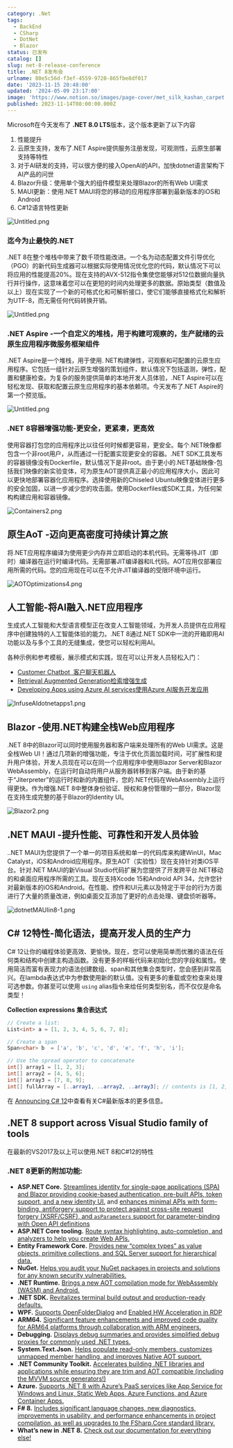 ```yaml
---
category: .Net
tags:
  - BackEnd
  - CSharp
  - DotNet
  - Blazor
status: 已发布
catalog: []
slug: net-8-release-conference
title: .NET 8发布会
urlname: 80e5c56d-f3ef-4559-9720-865fbe8df017
date: '2023-11-15 20:48:00'
updated: '2024-05-09 23:17:00'
image: 'https://www.notion.so/images/page-cover/met_silk_kashan_carpet.jpg'
published: 2023-11-14T08:00:00.000Z
---
```


Microsoft在今天发布了 **.NET 8.0 LTS**版本，这个版本更新了以下内容

1. 性能提升
2. 云原生支持，发布了.NET Aspire提供服务注册发现，可观测性，云原生部署支持等特性
3. 对于AI研发的支持，可以很方便的接入OpenAI的API，加快dotnet语言架构下AI产品的问世
4. Blazor升级：使用单个强大的组件模型来处理Blazor的所有Web UI需求
5. MAUI更新：使用.NET MAUI将您的移动的应用程序部署到最新版本的iOS和Android
6. C#12语言特性更新

![Untitled.png](https://prod-files-secure.s3.us-west-2.amazonaws.com/5d24fe63-e567-4804-86f9-9fdc62e13082/10cda029-65af-4ea7-b30e-605b2d9e6c57/Untitled.png?X-Amz-Algorithm=AWS4-HMAC-SHA256&X-Amz-Content-Sha256=UNSIGNED-PAYLOAD&X-Amz-Credential=ASIAZI2LB466THDAL7MK%2F20250402%2Fus-west-2%2Fs3%2Faws4_request&X-Amz-Date=20250402T213422Z&X-Amz-Expires=3600&X-Amz-Security-Token=IQoJb3JpZ2luX2VjEHYaCXVzLXdlc3QtMiJHMEUCIHgG3tmwGqT%2BwfI7kwqxq9lBojbE0b5finSMOZdCe558AiEAoOm1BObixtn9C4vNUHhv7BXPwfBU8rC41OHu%2BhJkMkwqiAQI3v%2F%2F%2F%2F%2F%2F%2F%2F%2F%2FARAAGgw2Mzc0MjMxODM4MDUiDM%2FmqYc1xGlwzPUaryrcA3QQ0evW3roSx0XSgmfJpMhB3Ww%2Blet97Zy%2BMn9AzdL%2B%2FT34UiCYrCTU8LQXx1D9Tk3hzOut7RP%2FBu1jjDUeHe1e270GLdQMXDE%2F4%2BK%2Bc4s2z0oGsmke5bC%2FlAIz%2FGyCc30QiIYS8VzyXbXiU%2FyCS9aPYB2UYlFYfZibMx%2FqHvUEbKL3FI%2FKc9uPAUr8gSiCUWc7dTuAjVzvjrxlRvpoaI5PS%2BymcRxX9uiKMydGfF9ruvm1bfiV6GXYAfqgT3TckUIcOyuMOBJtNPpsAEW%2BBwxt2WiwIDQCxrN0iSa65P%2BaXQ1NdutIKjE4xysR4R7G9N%2FqCBxqo6yrm30luigq8bA2YvW%2BdPUbVL%2F5%2Fhuvru417E%2BhxhB60rCSzSMagayr1JDQ%2BGmNBXQKSd4G25Jd3noENi06TYil1R%2FkryrUU9vrHrr2u73OPNGULRrBDQlNYuO7fem3t13rtkvEeKcv2UXD7gYukS6FOEYrOWlp%2FT6s%2BDXot%2BdcTP8rnAUC1OkLNQcERXJrfi%2Fo9%2BtI6CXhPjTi01sIoxHlENB4T2et0YsEAjhqru4SPOMHrD40kOPkOUPQ6oDhg7RilA%2BVuWcaG9SA7Kg2FniTrZGGCFpd%2FL7SjS28aDsX5RurXrQwMPzVtr8GOqUBgo%2F8rJz7vBNfjJykb7tjD2AnQu7nsNRGsIzp%2Fmx1tzQ7gdd7ZySqNBfYpbiR7ivveUY9eawBZLPqnc5XGRx8P6lP%2FQ%2FUGxS9t%2FMNI9hv7sGZ3ivud97C005poa6ClTwjB2lEDOJwKXVbno%2Fp4FBivwe%2FMvlUd6NDa0uycycRp3i%2F01Bifanv7L%2BIwd1qcBMaDVK%2FDSdDyE23%2FAxOQNeHXmfopXmh&X-Amz-Signature=52562aad78f693cd5bf91182ebfa3b81026514f1e764c1af3ca0140989269ade&X-Amz-SignedHeaders=host&x-id=GetObject)


### **迄今为止最快的.NET**


.NET 8在整个堆栈中带来了数千项性能改进。一个名为动态配置文件引导优化（PGO）的新代码生成器可以根据实际使用情况优化您的代码，默认情况下可以将应用的性能提高20%。现在支持的AVX-512指令集使您能够对512位数据向量执行并行操作，这意味着您可以在更短的时间内处理更多的数据。原始类型（数值及以上）现在实现了一个新的可格式化和可解析接口，使它们能够直接格式化和解析为UTF-8，而无需任何代码转换开销。


![Untitled.png](https://prod-files-secure.s3.us-west-2.amazonaws.com/5d24fe63-e567-4804-86f9-9fdc62e13082/edcbf140-d619-4389-a4a6-f97c113ab9f2/Untitled.png?X-Amz-Algorithm=AWS4-HMAC-SHA256&X-Amz-Content-Sha256=UNSIGNED-PAYLOAD&X-Amz-Credential=ASIAZI2LB466THDAL7MK%2F20250402%2Fus-west-2%2Fs3%2Faws4_request&X-Amz-Date=20250402T213422Z&X-Amz-Expires=3600&X-Amz-Security-Token=IQoJb3JpZ2luX2VjEHYaCXVzLXdlc3QtMiJHMEUCIHgG3tmwGqT%2BwfI7kwqxq9lBojbE0b5finSMOZdCe558AiEAoOm1BObixtn9C4vNUHhv7BXPwfBU8rC41OHu%2BhJkMkwqiAQI3v%2F%2F%2F%2F%2F%2F%2F%2F%2F%2FARAAGgw2Mzc0MjMxODM4MDUiDM%2FmqYc1xGlwzPUaryrcA3QQ0evW3roSx0XSgmfJpMhB3Ww%2Blet97Zy%2BMn9AzdL%2B%2FT34UiCYrCTU8LQXx1D9Tk3hzOut7RP%2FBu1jjDUeHe1e270GLdQMXDE%2F4%2BK%2Bc4s2z0oGsmke5bC%2FlAIz%2FGyCc30QiIYS8VzyXbXiU%2FyCS9aPYB2UYlFYfZibMx%2FqHvUEbKL3FI%2FKc9uPAUr8gSiCUWc7dTuAjVzvjrxlRvpoaI5PS%2BymcRxX9uiKMydGfF9ruvm1bfiV6GXYAfqgT3TckUIcOyuMOBJtNPpsAEW%2BBwxt2WiwIDQCxrN0iSa65P%2BaXQ1NdutIKjE4xysR4R7G9N%2FqCBxqo6yrm30luigq8bA2YvW%2BdPUbVL%2F5%2Fhuvru417E%2BhxhB60rCSzSMagayr1JDQ%2BGmNBXQKSd4G25Jd3noENi06TYil1R%2FkryrUU9vrHrr2u73OPNGULRrBDQlNYuO7fem3t13rtkvEeKcv2UXD7gYukS6FOEYrOWlp%2FT6s%2BDXot%2BdcTP8rnAUC1OkLNQcERXJrfi%2Fo9%2BtI6CXhPjTi01sIoxHlENB4T2et0YsEAjhqru4SPOMHrD40kOPkOUPQ6oDhg7RilA%2BVuWcaG9SA7Kg2FniTrZGGCFpd%2FL7SjS28aDsX5RurXrQwMPzVtr8GOqUBgo%2F8rJz7vBNfjJykb7tjD2AnQu7nsNRGsIzp%2Fmx1tzQ7gdd7ZySqNBfYpbiR7ivveUY9eawBZLPqnc5XGRx8P6lP%2FQ%2FUGxS9t%2FMNI9hv7sGZ3ivud97C005poa6ClTwjB2lEDOJwKXVbno%2Fp4FBivwe%2FMvlUd6NDa0uycycRp3i%2F01Bifanv7L%2BIwd1qcBMaDVK%2FDSdDyE23%2FAxOQNeHXmfopXmh&X-Amz-Signature=eecf20b40ae16e183d94d841d81c9e6bd315d43083be5409266a966bbbec3c76&X-Amz-SignedHeaders=host&x-id=GetObject)


### **.NET Aspire -一个自定义的堆栈，用于构建可观察的，生产就绪的云原生应用程序微服务框架组件**


.NET Aspire是一个堆栈，用于使用. NET构建弹性，可观察和可配置的云原生应用程序。它包括一组针对云原生增强的策划组件，默认情况下包括遥测，弹性，配置和健康检查。为复杂的服务提供简单的本地开发人员体验，.NET Aspire可以在轻松发现、获取和配置云原生应用程序的基本依赖项。今天发布了.NET Aspire的第一个预览版。


![Untitled.png](https://prod-files-secure.s3.us-west-2.amazonaws.com/5d24fe63-e567-4804-86f9-9fdc62e13082/ff6a34d3-ac25-412d-9204-a7263d00528f/Untitled.png?X-Amz-Algorithm=AWS4-HMAC-SHA256&X-Amz-Content-Sha256=UNSIGNED-PAYLOAD&X-Amz-Credential=ASIAZI2LB466THDAL7MK%2F20250402%2Fus-west-2%2Fs3%2Faws4_request&X-Amz-Date=20250402T213422Z&X-Amz-Expires=3600&X-Amz-Security-Token=IQoJb3JpZ2luX2VjEHYaCXVzLXdlc3QtMiJHMEUCIHgG3tmwGqT%2BwfI7kwqxq9lBojbE0b5finSMOZdCe558AiEAoOm1BObixtn9C4vNUHhv7BXPwfBU8rC41OHu%2BhJkMkwqiAQI3v%2F%2F%2F%2F%2F%2F%2F%2F%2F%2FARAAGgw2Mzc0MjMxODM4MDUiDM%2FmqYc1xGlwzPUaryrcA3QQ0evW3roSx0XSgmfJpMhB3Ww%2Blet97Zy%2BMn9AzdL%2B%2FT34UiCYrCTU8LQXx1D9Tk3hzOut7RP%2FBu1jjDUeHe1e270GLdQMXDE%2F4%2BK%2Bc4s2z0oGsmke5bC%2FlAIz%2FGyCc30QiIYS8VzyXbXiU%2FyCS9aPYB2UYlFYfZibMx%2FqHvUEbKL3FI%2FKc9uPAUr8gSiCUWc7dTuAjVzvjrxlRvpoaI5PS%2BymcRxX9uiKMydGfF9ruvm1bfiV6GXYAfqgT3TckUIcOyuMOBJtNPpsAEW%2BBwxt2WiwIDQCxrN0iSa65P%2BaXQ1NdutIKjE4xysR4R7G9N%2FqCBxqo6yrm30luigq8bA2YvW%2BdPUbVL%2F5%2Fhuvru417E%2BhxhB60rCSzSMagayr1JDQ%2BGmNBXQKSd4G25Jd3noENi06TYil1R%2FkryrUU9vrHrr2u73OPNGULRrBDQlNYuO7fem3t13rtkvEeKcv2UXD7gYukS6FOEYrOWlp%2FT6s%2BDXot%2BdcTP8rnAUC1OkLNQcERXJrfi%2Fo9%2BtI6CXhPjTi01sIoxHlENB4T2et0YsEAjhqru4SPOMHrD40kOPkOUPQ6oDhg7RilA%2BVuWcaG9SA7Kg2FniTrZGGCFpd%2FL7SjS28aDsX5RurXrQwMPzVtr8GOqUBgo%2F8rJz7vBNfjJykb7tjD2AnQu7nsNRGsIzp%2Fmx1tzQ7gdd7ZySqNBfYpbiR7ivveUY9eawBZLPqnc5XGRx8P6lP%2FQ%2FUGxS9t%2FMNI9hv7sGZ3ivud97C005poa6ClTwjB2lEDOJwKXVbno%2Fp4FBivwe%2FMvlUd6NDa0uycycRp3i%2F01Bifanv7L%2BIwd1qcBMaDVK%2FDSdDyE23%2FAxOQNeHXmfopXmh&X-Amz-Signature=2431fe28134e2994a3215a465a92ddc5d9a87eb1dc765432229146bbeef20d52&X-Amz-SignedHeaders=host&x-id=GetObject)


### **.NET 8容器增强功能-更安全，更紧凑，更高效**


使用容器打包您的应用程序比以往任何时候都更容易，更安全。每个.NET映像都包含一个非root用户，从而通过一行配置实现更安全的容器。.NET SDK工具发布的容器镜像没有Dockerfile，默认情况下是非root。由于更小的.NET基础映像-包括我们映像的新实验变体，可为原生AOT提供真正最小的应用程序大小，因此可以更快地部署容器化应用程序。选择使用新的Chiseled Ubuntu映像变体进行更多的安全加固，以进一步减少您的攻击面。使用Dockerfiles或SDK工具，为任何架构构建应用和容器镜像。


![Containers2.png](https://devblogs.microsoft.com/dotnet/wp-content/uploads/sites/10/2023/11/Containers2.png)


## 原生AoT -迈向更高密度可持续计算之旅


将.NET应用程序编译为使用更少内存并立即启动的本机代码。无需等待JIT（即时）编译器在运行时编译代码。无需部署JIT编译器和IL代码。AOT应用仅部署应用所需的代码。您的应用现在可以在不允许JIT编译器的受限环境中运行。


![AOTOptimizations4.png](https://devblogs.microsoft.com/dotnet/wp-content/uploads/sites/10/2023/11/AOTOptimizations4.png)


## 人工智能-将AI融入.NET应用程序


生成式人工智能和大型语言模型正在改变人工智能领域，为开发人员提供在应用程序中创建独特的人工智能体验的能力。.NET 8通过.NET SDK中一流的开箱即用AI功能以及与多个工具的无缝集成，使您可以轻松利用AI。


各种示例和参考模板，展示模式和实践，现在可以让开发人员轻松入门：

- [Customer Chatbot](https://github.com/dotnet/eShop)[ ](https://github.com/dotnet/eShop)[ 客户聊天机器人](https://github.com/dotnet/eShop)
- [Retrieval Augmented Generation](https://github.com/Azure-Samples/azure-search-openai-demo-csharp)[检索增强生成](https://github.com/Azure-Samples/azure-search-openai-demo-csharp)
- [Developing Apps using Azure AI services](https://devblogs.microsoft.com/dotnet/demystifying-retrieval-augmented-generation-with-dotnet/)[使用Azure AI服务开发应用](https://devblogs.microsoft.com/dotnet/demystifying-retrieval-augmented-generation-with-dotnet/)

![InfuseAIdotnetapps1.png](https://devblogs.microsoft.com/dotnet/wp-content/uploads/sites/10/2023/11/InfuseAIdotnetapps1.png)


## Blazor -使用.NET构建全栈Web应用程序


.NET 8中的Blazor可以同时使用服务器和客户端来处理所有的Web UI需求。这是全栈Web UI！通过几项新的增强功能，专注于优化页面加载时间，可扩展性和提升用户体验，开发人员现在可以在同一个应用程序中使用Blazor Server和Blazor WebAssembly，在运行时自动将用户从服务器转移到客户端。由于新的基于“Jiterpreter”的运行时和新的内置组件，您的.NET代码在WebAssembly上运行得更快。作为增强.NET 8中整体身份验证、授权和身份管理的一部分，Blazor现在支持生成完整的基于Blazor的Identity UI。


![Blazor2.png](https://devblogs.microsoft.com/dotnet/wp-content/uploads/sites/10/2023/11/Blazor2.png)


## .NET MAUI -提升性能、可靠性和开发人员体验


..NET MAUI为您提供了一个单一的项目系统和单一的代码库来构建WinUI，Mac Catalyst，iOS和Android应用程序。原生AOT（实验性）现在支持针对类iOS平台。针对.NET MAUI的新Visual Studio代码扩展为您提供了开发跨平台.NET移动的和桌面应用程序所需的工具。现在支持Xcode 15和Android API 34，允许您针对最新版本的iOS和Android。在性能、控件和UI元素以及特定于平台的行为方面进行了大量的质量改进，例如桌面交互添加了更好的点击处理、键盘侦听器等。


![dotnetMAUIin8-1.png](https://devblogs.microsoft.com/dotnet/wp-content/uploads/sites/10/2023/11/dotnetMAUIin8-1.png)


## C# 12特性-简化语法，提高开发人员的生产力


C# 12让你的编程体验更高效、更愉快。现在，您可以使用简单而优雅的语法在任何类和结构中创建主构造函数。没有更多的样板代码来初始化您的字段和属性。使用简洁而富有表现力的语法创建数组、span和其他集合类型时，您会感到非常高兴。在lambda表达式中为参数使用新的默认值。没有更多的重载或空检查来处理可选参数。你甚至可以使用 `using` alias指令来给任何类型别名，而不仅仅是命名类型！


**Collection expressions** **集合表达式**


```c#
// Create a list:
List<int> a = [1, 2, 3, 4, 5, 6, 7, 8];

// Create a span
Span<char> b  = ['a', 'b', 'c', 'd', 'e', 'f', 'h', 'i'];

// Use the spread operator to concatenate
int[] array1 = [1, 2, 3];
int[] array2 = [4, 5, 6];
int[] array3 = [7, 8, 9];
int[] fullArray = [..array1, ..array2, ..array3]; // contents is [1, 2, 3, 4, 5, 6, 7, 8, 9]
```


在 [Announcing C# 12](https://devblogs.microsoft.com/dotnet/announcing-csharp-12)中查看有关C#最新版本的更多信息。


## .NET 8 support across Visual Studio family of tools


在最新的VS2017及以上可以使用.NET 8和C#12的特性


### .NET 8更新的附加功能:

- **ASP.NET Core.** [Streamlines identity for single-page applications (SPA) and Blazor providing cookie-based authentication, pre-built APIs, token support, and a new identity UI.](https://devblogs.microsoft.com/dotnet/whats-new-with-identity-in-dotnet-8/) and [enhances minimal APIs with form-binding, antiforgery support to protect against cross-site request forgery (XSRF/CSRF), and ](https://learn.microsoft.com/aspnet/core/release-notes/aspnetcore-8.0#minimal-apis)[`asParameters`](https://learn.microsoft.com/aspnet/core/release-notes/aspnetcore-8.0#minimal-apis)[ support for parameter-binding with Open API definitions](https://learn.microsoft.com/aspnet/core/release-notes/aspnetcore-8.0#minimal-apis)
- **ASP.NET Core tooling.** [Route syntax highlighting, auto-completion, and analyzers to help you create Web APIs.](https://devblogs.microsoft.com/dotnet/aspnet-core-route-tooling-dotnet-8/)
- **Entity Framework Core.** [Provides new “complex types” as value objects, primitive collections, and SQL Server support for hierarchical data.](https://devblogs.microsoft.com/dotnet/announcing-ef8-rc2/)
- **NuGet.** [Helps you audit your NuGet packages in projects and solutions for any known security vulnerabilities.](https://learn.microsoft.com/nuget/concepts/auditing-packages)
- **.NET Runtime.** [Brings a new AOT compilation mode for WebAssembly (WASM) and Android.](https://devblogs.microsoft.com/dotnet/announcing-dotnet-8-rc1/#androidstripilafteraot-mode-on-android)
- **.NET SDK.** [Revitalizes terminal build output and production-ready defaults.](https://learn.microsoft.com/dotnet/core/whats-new/dotnet-8#net-sdk)
- **WPF.** [Supports OpenFolderDialog](https://devblogs.microsoft.com/dotnet/wpf-file-dialog-improvements-in-dotnet-8/) and [Enabled HW Acceleration in RDP](https://devblogs.microsoft.com/dotnet/announcing-dotnet-8-rc1/#wpf-hardware-acceleration-in-rdp)
- **ARM64.** [Significant feature enhancements and improved code quality for ARM64 platforms through collaboration with ARM engineers.](https://devblogs.microsoft.com/dotnet/this-arm64-performance-in-dotnet-8/)
- **Debugging.** [Displays debug summaries and provides simplified debug proxies for commonly used .NET types.](https://devblogs.microsoft.com/dotnet/debugging-enhancements-in-dotnet-8/)
- **System.Text.Json.** [Helps populate read-only members, customizes unmapped member handling, and improves Native AOT support.](https://devblogs.microsoft.com/dotnet/system-text-json-in-dotnet-8/)
- **.NET Community Toolkit.** [Accelerates building .NET libraries and applications while ensuring they are trim and AOT compatible (including the MVVM source generators!)](https://devblogs.microsoft.com/dotnet/announcing-the-dotnet-community-toolkit-821/)
- **Azure.** [Supports .NET 8 with Azure’s PaaS services like App Service for Windows and Linux, Static Web Apps, Azure Functions, and Azure Container Apps.](https://aka.ms/appservice-dotnet8)
- **F# 8.** [Includes significant language changes, new diagnostics, improvements in usability, and performance enhancements in project compilation, as well as upgrades to the FSharp.Core standard library.](https://devblogs.microsoft.com/dotnet/announcing-fsharp-8/)
- **What’s new in .NET 8.** [Check out our documentation for everything else!](https://learn.microsoft.com/dotnet/core/whats-new/dotnet-8)
